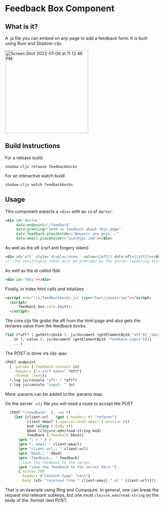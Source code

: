 #  Feedback Box Component

## What is it?
A .js file you can embed on any page to add a feedback form. It is built using Rum and Shadow-cljs.

<img width="272" alt="Screen Shot 2022-01-09 at 11 12 46 PM" src="https://user-images.githubusercontent.com/451489/148724673-1a7e0134-a7d8-40eb-abfa-4294306e74c6.png">

## Build Instructions

For a release build:
```console
shadow-cljs release feedbackbocks 

```

For an interactive watch build
```console
shadow-cljs watch feedbackbocks
```

## Usage

This component expects a `<div>` with an `id` of `dartar`.

```html
<div id='dartar'
     data-endpoint="/feedback" 
     data-greeting="Send us feedback about this page"
     data-feedback-placeholder="Wowzers you guys..." 
     data-email-placeholder="user@jpc.com"></div>
```

As well as the aft (csrf anti forgery token)

```html
<div id='aft' style='display:none;' value={{aft}} data-aft={{aft}}></div>
<!--the antiforgery token must be provided by the server rendering this file;; selmer is used here-->
```

As well as the id called fbbi

```html
<div id='fbbi'></div>
```


  Finally, in index.html
  calls and intializes

  ```html
  <script src="/js/feedbackbocks.js" type="text/javascript"></script>
    <script>
        feedback_box.core.init();
    </script>
  ```





The core.cljs file grabs the aft from the html page 
and also gets the textarea.value from the feedback bocks.


  ```clj
(let [*aft* (.getAttribute (. js/document (getElementById "aft")) "data-aft")
      in (.-value (. js/document (getElementById "feedback-input")))]
      ...)
  ```



The POST is done via cljs-ajax

```clj
(POST endpoint
  { :params {:feedback-content in}
    :headers {"x-xsrf-token" *aft*}
    :format :text})
  (.log js/console "aft: " *aft*)
  (.log js/console "input: " in)
```


More :params can be added to the :params map.




On the server `.clj` file you will need a route to accept the POST

```clj
  (POST "/feedback"  [_ :as r]  
    (let [client-url   (get (:headers r) "referer")
          client-email (:special-auth-email (:session r))
          bod (slurp (:body r))
          bbod (clojure.edn/read-string bod)
          feedback (:feedback bbod)]  
      (prn "; r " r )
      (prn "; email " client-email)
      (prn "client-url;; " client-url)
      (prn "bbod;; " bbod)
      (prn "feedback;; " feedback)
      ;;save the feedback to the server
      (prn "save the feedback to the server here.")
      {:status 200  
       :headers {"Content-Type" "text"} 
       :body (str "received from " client-email " at " client-url)}))
```

That is an example using Ring and Compojure.  In general, one can break the request into relevant subkeys, but one must `clojure.edn/read-string` on the body of the :format :text POST.
